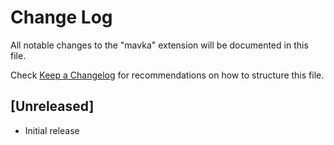 # Change Log

All notable changes to the "mavka" extension will be documented in this file.

Check [Keep a Changelog](http://keepachangelog.com/) for recommendations on how to structure this file.

## [Unreleased]

- Initial release
